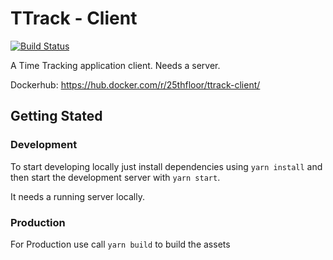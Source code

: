 # TTrack - Client

[![Build Status](https://travis-ci.org/25th-floor/ttrack-client.svg?branch=master)](https://travis-ci.org/25th-floor/ttrack)

A Time Tracking application client. Needs a server.

Dockerhub: https://hub.docker.com/r/25thfloor/ttrack-client/

## Getting Stated

### Development
To start developing locally just install dependencies using `yarn install` and then start the development server with `yarn start`.

It needs a running server locally.

### Production
For Production use call `yarn build` to build the assets
